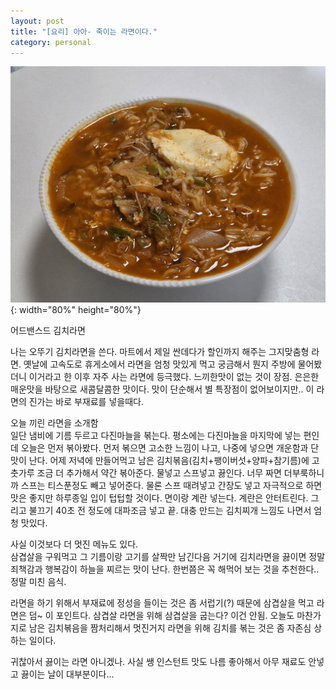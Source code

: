 ```yaml
---
layout: post
title: "[요리] 아아- 죽이는 라면이다."
category: personal
---
```

![ra.jpg](/assets/img/ra.jpg){: width="80%" height="80%"}

어드밴스드 김치라면

나는 오뚜기 김치라면을 쓴다. 마트에서 제일 싼데다가 할인까지 해주는 그지맞춤형 라면.
옛날에 고속도로 휴게소에서 라면을 엄청 맛있게 먹고 궁금해서 뭔지 주방에 물어봤더니 
이거라고 한 이후 자주 사는 라면에 등극했다.
느끼한맛이 없는 것이 장점. 은은한 매운맛을 바탕으로 새콤달콤한 맛이다.
맛이 단순해서 별 특장점이 없어보이지만.. 이 라면의 진가는 바로 부재료를 넣을때다.

오늘 끼린 라면을 소개함\
일단 냄비에 기름 두르고 다진마늘을 볶는다. 평소에는 다진마늘을 마지막에 넣는 편인데 오늘은 먼저 볶아봤다.
먼저 볶으면 고소한 느낌이 나고, 나중에 넣으면 개운함과 단맛이 난다.
어제 저녁에 만들어먹고 남은 김치볶음(김치+팽이버섯+양파+참기름)에 고춧가루 조금 더 추가해서 약간 볶아준다.
물넣고 스프넣고 끓인다. 너무 짜면 더부룩하니까 스프는 티스푼정도 빼고 넣어준다. 물론 스프 때려넣고 간장도 넣고 자극적으로 하면 맛은 좋지만 하루종일 입이 텁텁할 것이다.
면이랑 계란 넣는다. 계란은 안터트린다. 그리고 불끄기 40초 전 정도에 대파조금 넣고 끝.
대충 만드는 김치찌개 느낌도 나면서 엄청 맛있다.

사실 이것보다 더 멋진 메뉴도 있다.\
삼겹살을 구워먹고 그 기름이랑 고기를 살짝만 남긴다음 거기에 김치라면을 끓이면
정말 죄책감과 행복감이 하늘을 찌르는 맛이 난다.
한번쯤은 꼭 해먹어 보는 것을 추천한다.. 정말 미친 음식.

라면을 하기 위해서 부재료에 정성을 들이는 것은 좀 서럽기(?) 때문에
삼겹살을 먹고 라면은 덤~ 이 포인트다. 삼겹살 라면을 위해 삼겹살을 굽는다? 이건 안됨.
오늘도 마찬가지로 남은 김치볶음을 짬처리해서 멋진거지 라면을 위해 김치를 볶는 것은 좀 자존심 상하는 일이다.

귀찮아서 끓이는 라면 아니겠나. 사실 쌩 인스턴트 맛도 나름 좋아해서 아무 재료도 안넣고 끓이는 날이 대부분이다...
